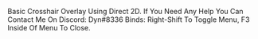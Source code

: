 Basic Crosshair Overlay Using Direct 2D. If You Need Any Help You Can Contact Me On Discord: Dyn#8336
Binds: Right-Shift To Toggle Menu, F3 Inside Of Menu To Close.
